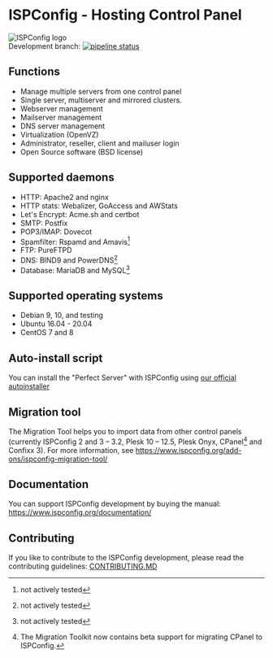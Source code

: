 # ISPConfig - Hosting Control Panel
![ISPConfig logo](https://www.ispconfig.org/wp-content/themes/ispconfig/images/ispconfig_logo.png "") \
Development branch: [![pipeline status](https://git.ispconfig.org/ispconfig/ispconfig3/badges/develop/pipeline.svg)](https://git.ispconfig.org/ispconfig/ispconfig3/commits/develop)

## Functions
- Manage multiple servers from one control panel
- Single server, multiserver and mirrored clusters.
- Webserver management
- Mailserver management
- DNS server management
- Virtualization (OpenVZ)
- Administrator, reseller, client and mailuser login
- Open Source software (BSD license)

## Supported daemons
- HTTP: Apache2 and nginx
- HTTP stats: Webalizer, GoAccess and AWStats
- Let's Encrypt: Acme.sh and certbot
- SMTP: Postfix
- POP3/IMAP: Dovecot
- Spamfilter: Rspamd and Amavis[^1]
- FTP: PureFTPD
- DNS: BIND9 and PowerDNS[^1]
- Database: MariaDB and MySQL[^1]

[^1]: not actively tested

## Supported operating systems
- Debian 9, 10, and testing
- Ubuntu 16.04 - 20.04
- CentOS 7 and 8

## Auto-install script
You can install the "Perfect Server" with ISPConfig using [our official autoinstaller](https://www.howtoforge.com/ispconfig-autoinstall-debian-ubuntu/)

## Migration tool
The Migration Tool helps you to import data from other control panels (currently ISPConfig 2 and 3 – 3.2, Plesk 10 – 12.5, Plesk Onyx, CPanel[^2] and Confixx 3). For more information, see https://www.ispconfig.org/add-ons/ispconfig-migration-tool/

[^2]: The Migration Toolkit now contains beta support for migrating CPanel to ISPConfig.

## Documentation
You can support ISPConfig development by buying the manual: https://www.ispconfig.org/documentation/

## Contributing
If you like to contribute to the ISPConfig development, please read the contributing guidelines: [CONTRIBUTING.MD](CONTRIBUTING.md)

